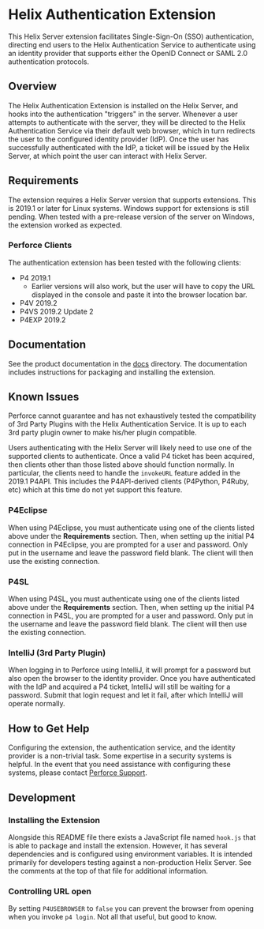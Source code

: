 # Helix Authentication Extension

This Helix Server extension facilitates Single-Sign-On (SSO) authentication,
directing end users to the Helix Authentication Service to authenticate using an
identity provider that supports either the OpenID Connect or SAML 2.0
authentication protocols.

## Overview

The Helix Authentication Extension is installed on the Helix Server, and hooks
into the authentication "triggers" in the server. Whenever a user attempts to
authenticate with the server, they will be directed to the Helix Authentication
Service via their default web browser, which in turn redirects the user to the
configured identity provider (IdP). Once the user has successfully authenticated
with the IdP, a ticket will be issued by the Helix Server, at which point the
user can interact with Helix Server.

## Requirements

The extension requires a Helix Server version that supports extensions. This is
2019.1 or later for Linux systems. Windows support for extensions is still
pending. When tested with a pre-release version of the server on Windows, the
extension worked as expected.

### Perforce Clients

The authentication extension has been tested with the following clients:

* P4 2019.1
    + Earlier versions will also work, but the user will have to copy the URL
      displayed in the console and paste it into the browser location bar.
* P4V 2019.2
* P4VS 2019.2 Update 2
* P4EXP 2019.2

## Documentation

See the product documentation in the [docs](./docs) directory. The documentation
includes instructions for packaging and installing the extension.

## Known Issues

Perforce cannot guarantee and has not exhaustively tested the compatibility of
3rd Party Plugins with the Helix Authentication Service. It is up to each 3rd
party plugin owner to make his/her plugin compatible.

Users authenticating with the Helix Server will likely need to use one of the
supported clients to authenticate. Once a valid P4 ticket has been acquired,
then clients other than those listed above should function normally. In
particular, the clients need to handle the `invokeURL` feature added in the
2019.1 P4API. This includes the P4API-derived clients (P4Python, P4Ruby, etc)
which at this time do not yet support this feature.

### P4Eclipse

When using P4Eclipse, you must authenticate using one of the clients listed
above under the **Requirements** section. Then, when setting up the initial P4
connection in P4Eclipse, you are prompted for a user and password. Only put in
the username and leave the password field blank. The client will then use the
existing connection.

### P4SL

When using P4SL, you must authenticate using one of the clients listed above
under the **Requirements** section. Then, when setting up the initial P4
connection in P4SL, you are prompted for a user and password. Only put in the
username and leave the password field blank. The client will then use the
existing connection.

### IntelliJ (3rd Party Plugin)

When logging in to Perforce using IntelliJ, it will prompt for a password but
also open the browser to the identity provider. Once you have authenticated with
the IdP and acquired a P4 ticket, IntelliJ will still be waiting for a password.
Submit that login request and let it fail, after which IntelliJ will operate
normally.

## How to Get Help

Configuring the extension, the authentication service, and the identity provider
is a non-trivial task. Some expertise in a security systems is helpful. In the
event that you need assistance with configuring these systems, please contact
[Perforce Support](https://www.perforce.com/support/request-support).

## Development

### Installing the Extension

Alongside this README file there exists a JavaScript file named `hook.js` that
is able to package and install the extension. However, it has several
dependencies and is configured using environment variables. It is intended
primarily for developers testing against a non-production Helix Server. See the
comments at the top of that file for additional information.

### Controlling URL open

By setting `P4USEBROWSER` to `false` you can prevent the browser from opening
when you invoke `p4 login`. Not all that useful, but good to know.
